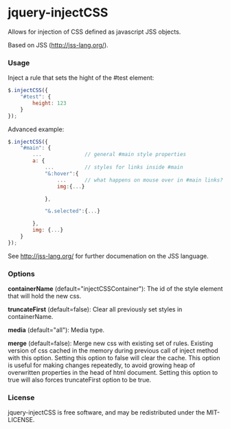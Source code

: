 jquery-injectCSS
================

Allows for injection of CSS defined as javascript JSS objects.

Based on JSS (http://jss-lang.org/).

### Usage

Inject a rule that sets the hight of the #test element:

```javascript
$.injectCSS({
    "#test": {
        height: 123
    }
});
```

Advanced example:

```javascript
$.injectCSS({
    "#main": {
        ...              // general #main style properties
        a: {
            ...          // styles for links inside #main
            "&:hover":{
                ...      // what happens on mouse over in #main links?
                img:{...}

            },

            "&.selected":{...}

        },
        img: {...}
    }
});
```

See http://jss-lang.org/ for further documenation on the JSS language.

### Options
**containerName** (default="injectCSSContainer"): The id of the style element that will hold the new css.

**truncateFirst** (default=false): Clear all previously set styles in containerName.

**media** (default="all"): Media type.

**merge** (default=false): Merge new css with existing set of rules.
Existing version of css cached in the memory during previous call of inject method with this option.
Setting this option to false will clear the cache.
This option is useful for making changes repeatedly,
to avoid growing heap of overwritten properties in the head of html document.
Setting this option to true will also forces truncateFirst option to be true.

### License
jquery-injectCSS is free software, and may be redistributed under the MIT-LICENSE.
